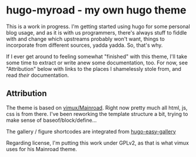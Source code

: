 # hugo-myroad - my own hugo theme

This is a work in progress. I'm getting started using hugo for some personal
blog usage, and as it is with us programmers, there's always stuff to fiddle
with and change which upstreams probably won't want, things to incorporate
from different sources, yadda yadda. So, that's why.

If I ever get around to feeling somewhat "finished" with this theme, I'll
take some time to extract or write anew some documentation, too. For now,
see "Attribution" below with links to the places I shamelessly stole from,
and read *their* documentation.

## Attribution

The theme is based on [vimux/Mainroad](https://github.com/vimux/Mainroad).
Right now pretty much all html, js, css is from there. I've been reworking
the template structure a bit, trying to make sense of baseof/block/define...

The gallery / figure shortcodes are integrated from
[hugo-easy-gallery](https://github.com/liwenyip/hugo-easy-gallery)

Regarding license, I'm putting this work under GPLv2, as that is what
vimux uses for his Mainroad theme.

